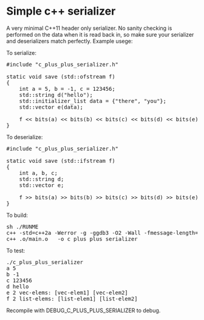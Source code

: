 Simple c++ serializer
=====================

A very minimal C++11 header only serializer. No sanity checking is performed
on the data when it is read back in, so make sure your serializer and 
deserializers match perfectly. Example usege:

To serialize:

<pre>
#include "c_plus_plus_serializer.h"

static void save (std::ofstream f)
{
    int a = 5, b = -1, c = 123456;
    std::string d("hello");
    std::initializer_list<std::string> data = {"there", "you"};
    std::vector<std::string> e(data);

    f << bits(a) << bits(b) << bits(c) << bits(d) << bits(e);
}
</pre>

To deserialize:

<pre>
#include "c_plus_plus_serializer.h"

static void save (std::ifstream f)
{
    int a, b, c;
    std::string d;
    std::vector<std::string> e;

    f >> bits(a) >> bits(b) >> bits(c) >> bits(d) >> bits(e);
}
</pre>

To build:

<pre>
sh ./RUNME
c++ -std=c++2a -Werror -g -ggdb3 -O2 -Wall -fmessage-length=0 -fdiagnostics-print-source-range-info -fdiagnostics-show-category=id -fdiagnostics-parseable-fixits -Wno-trigraphs -Wmissing-prototypes -Wreturn-type -Wparentheses -Wswitch -Wno-unused-parameter -Wunused-variable -Wunused-value -Wno-sign-conversion -c -o .o/main.o main.cpp
c++ .o/main.o   -o c_plus_plus_serializer
</pre>

To test:

<pre>
./c_plus_plus_serializer
a 5
b -1
c 123456
d hello
e 2 vec-elems: [vec-elem1] [vec-elem2]
f 2 list-elems: [list-elem1] [list-elem2]
</pre>

Recompile with DEBUG_C_PLUS_PLUS_SERIALIZER to debug.
